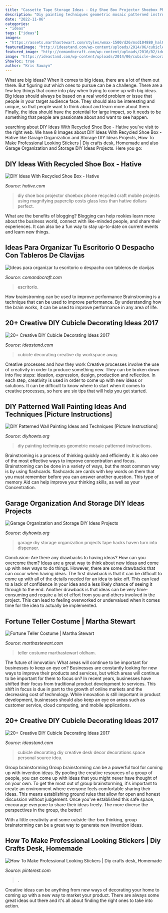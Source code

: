 ```yaml
---
title: "Cassette Tape Storage Ideas - Diy Shoe Box Projector Shoebox Phone Recycled Craft Mobile Projects Using Magnifying Paperclip Costs Glass Less Than Hative Dollars Perfect"
description: "Diy painting techniques geometric mosaic patterned instructions"
date: "2022-11-06"
categories:
- "ideas"
tags: ["ideas"]
images:
- "https://assets.marthastewart.com/styles/wmax-1500/d26/msd104880_hal09_fortlr_054/msd104880_hal09_fortlr_054_sq.jpg?itok=REEHaQ28"
featuredImage: "http://ideastand.com/wp-content/uploads/2014/06/cubicle-decorating-ideas/4-cubicle-decorating-ideas.jpg"
featured_image: "http://comandocraft.com/wp-content/uploads/2016/02/ideas-escritorio-con-tablero-de-herramientas-2.jpeg"
image: "https://ideastand.com/wp-content/uploads/2014/06/cubicle-decorating-ideas/5-cubicle-decorating-ideas.jpg"
ShowToc: true
author: "Kris Sawayn"
---
```



What are big ideas?
When it comes to big ideas, there are a lot of them out there. But figuring out which ones to pursue can be a challenge. There are a few key things that come into play when trying to come up with big ideas. 
Big ideas should always be based on a real world problem or issue that people in your target audience face. They should also be interesting and unique, so that people want to think about and learn more about them. Finally, the idea should have the potential for large impact, so it needs to be something that people are passionate about and want to see happen.

	

		
searching about DIY Ideas With Recycled Shoe Box - Hative you've visit to the right web. We have 8 Images about DIY Ideas With Recycled Shoe Box - Hative like Garage Organization and Storage DIY Ideas Projects, How To Make Professional Looking Stickers | Diy crafts desk, Homemade and also Garage Organization and Storage DIY Ideas Projects. Here you go:
		
    
## DIY Ideas With Recycled Shoe Box - Hative

<img loading=lazy src="https://hative.com/wp-content/uploads/2015/02/shoe-box-ideas/2-shoe-box-craft-ideas.jpg" onerror="this.onerror=null;this.src='https://tse1.mm.bing.net/th?id=OIP.d-OszXpMq5Gtf6324O-VBAHaKW&amp;pid=15.1';" alt="DIY Ideas With Recycled Shoe Box - Hative">

_Source: hative.com_

>diy shoe box projector shoebox phone recycled craft mobile projects using magnifying paperclip costs glass less than hative dollars perfect. 

	

What are the benefits of blogging?
Blogging can help rookies learn more about the business world, connect with like-minded people, and share their experiences. It can also be a fun way to stay up-to-date on current events and learn new things.

    
## Ideas Para Organizar Tu Escritorio O Despacho Con Tableros De Clavijas

<img loading=lazy src="http://comandocraft.com/wp-content/uploads/2016/02/ideas-escritorio-con-tablero-de-herramientas-2.jpeg" onerror="this.onerror=null;this.src='https://tse2.mm.bing.net/th?id=OIP.lP_iAOhsjzmP6K8AkLfPZgHaLH&amp;pid=15.1';" alt="Ideas para organizar tu escritorio o despacho con tableros de clavijas">

_Source: comandocraft.com_

>escritorio. 

	

How brainstroming can be used to improve performance
Brainstroming is a technique that can be used to improve performance. By understanding how the brain works, it can be used to improve performance in any area of life.

    
## 20+ Creative DIY Cubicle Decorating Ideas 2017

<img loading=lazy src="https://ideastand.com/wp-content/uploads/2014/06/cubicle-decorating-ideas/5-cubicle-decorating-ideas.jpg" onerror="this.onerror=null;this.src='https://tse3.mm.bing.net/th?id=OIP.kN64pKn6kPcVyFxPZPLnNAHaJ4&amp;pid=15.1';" alt="20+ Creative DIY Cubicle Decorating Ideas 2017">

_Source: ideastand.com_

>cubicle decorating creative diy workspace away. 

	

Creative processes and how they work
Creative processes involve the use of creativity in order to produce something new. They can be broken down into five steps: ideation, expression, design, production and reflection. In each step, creativity is used in order to come up with new ideas or solutions. It can be difficult to know where to start when it comes to creative processes, so here are six tips that will help you get started.

    
## DIY Patterned Wall Painting Ideas And Techniques [Picture Instructions]

<img loading=lazy src="http://www.diyhowto.org/wp-content/uploads/DIY-Geometric-Mosaic-Wall-Painting-Instruction-DIY-Wall-Painting-Ideas-Techniques-Tutorials-DIYHowto.jpg" onerror="this.onerror=null;this.src='https://tse2.mm.bing.net/th?id=OIP.7iToj4_cIQh8Py1lDrYRcQHaKn&amp;pid=15.1';" alt="DIY Patterned Wall Painting Ideas and Techniques [Picture Instructions]">

_Source: diyhowto.org_

>diy painting techniques geometric mosaic patterned instructions. 

	

Brainstroming is a process of thinking quickly and efficiently. It is also one of the most effective ways to improve concentration and focus. Brainstroming can be done in a variety of ways, but the most common way is by using flashcards. flashcards are cards with key words on them that you must remember before you can answer another question. This type of memory Aid can help improve your thinking skills, as well as your Concentration.

    
## Garage Organization And Storage DIY Ideas Projects

<img loading=lazy src="http://www.diyhowto.org/wp-content/uploads/DIY-Jumbo-Tape-Dispenser-Garage-Organization-and-Storage-DIY-Ideas-Projects-DIYHowto.jpg" onerror="this.onerror=null;this.src='https://tse3.mm.bing.net/th?id=OIP.874zKIyiRZQDiifCcVZS1AHaLD&amp;pid=15.1';" alt="Garage Organization and Storage DIY Ideas Projects">

_Source: diyhowto.org_

>garage diy storage organization projects tape hacks haven turn into dispenser. 

	

Conclusion: Are there any drawbacks to having ideas? How can you overcome them?
Ideas are a great way to think about new ideas and come up with new ways to do things. However, there are some drawbacks that can occur when having ideas. The first drawback is that it can be difficult to come up with all of the details needed for an idea to take off. This can lead to a lack of confidence in your idea and a less likely chance of seeing it through to the end. Another drawback is that ideas can be very time-consuming and require a lot of effort from you and others involved in the project. This can lead to feeling overworked or undervalued when it comes time for the idea to actually be implemented.

    
## Fortune Teller Costume | Martha Stewart

<img loading=lazy src="https://assets.marthastewart.com/styles/wmax-1500/d26/msd104880_hal09_fortlr_054/msd104880_hal09_fortlr_054_sq.jpg?itok=REEHaQ28" onerror="this.onerror=null;this.src='https://tse1.mm.bing.net/th?id=OIP.bkBZxcTE4rIz2aH2gmjEggHaHa&amp;pid=15.1';" alt="Fortune Teller Costume | Martha Stewart">

_Source: marthastewart.com_

>teller costume marthastewart oldham. 

	

The future of innovation: What areas will continue to be important for businesses to keep an eye on?
Businesses are constantly looking for new ways to improve their products and services, but which areas will continue to be important for them to focus on? In recent years, businesses have shifted their focus from traditional product development to services. This shift in focus is due in part to the growth of online markets and the decreasing cost of technology. While innovation is still important in product development, businesses should also keep an eye on areas such as customer service, cloud computing, and mobile applications.

    
## 20+ Creative DIY Cubicle Decorating Ideas 2017

<img loading=lazy src="http://ideastand.com/wp-content/uploads/2014/06/cubicle-decorating-ideas/4-cubicle-decorating-ideas.jpg" onerror="this.onerror=null;this.src='https://tse2.mm.bing.net/th?id=OIP.VHOx8lixeW7JpfU3SP7vlgHaJ4&amp;pid=15.1';" alt="20+ Creative DIY Cubicle Decorating Ideas 2017">

_Source: ideastand.com_

>cubicle decorating diy creative desk decor decorations space personal source idea. 

	

Group brainstorming
Group brainstorming can be a powerful tool for coming up with invention ideas. By pooling the creative resources of a group of people, you can come up with ideas that you might never have thought of on your own.
To get the most out of group brainstorming, it's important to create an environment where everyone feels comfortable sharing their ideas. This means establishing ground rules that allow for open and honest discussion without judgement. Once you've established this safe space, encourage everyone to share their ideas freely. The more diverse the perspectives in the group, the better!

With a little creativity and some outside-the-box thinking, group brainstorming can be a great way to generate new invention ideas.

    
## How To Make Professional Looking Stickers | Diy Crafts Desk, Homemade

<img loading=lazy src="https://i.pinimg.com/originals/4b/68/79/4b6879fc450cb3dac5bcbe82dcdbc7c2.jpg" onerror="this.onerror=null;this.src='https://tse2.mm.bing.net/th?id=OIP.G0X2ICdKU48RKwNalho4UAHaJ7&amp;pid=15.1';" alt="How To Make Professional Looking Stickers | Diy crafts desk, Homemade">

_Source: pinterest.com_

>. 

	

Creative ideas can be anything from new ways of decorating your home to coming up with a new way to market your product. There are always some great ideas out there and it's all about finding the right ones to take into action.

